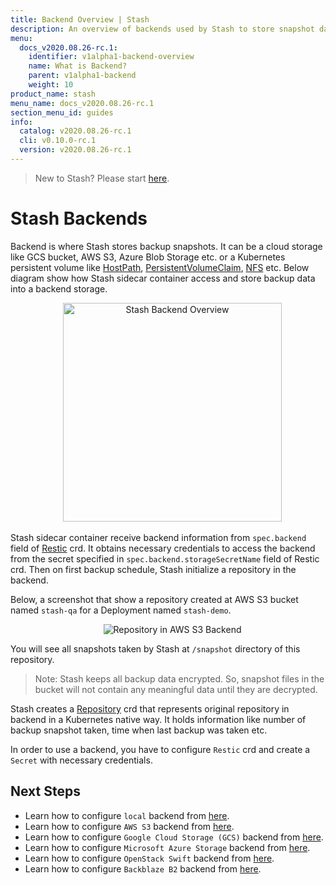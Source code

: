 ```yaml
---
title: Backend Overview | Stash
description: An overview of backends used by Stash to store snapshot data.
menu:
  docs_v2020.08.26-rc.1:
    identifier: v1alpha1-backend-overview
    name: What is Backend?
    parent: v1alpha1-backend
    weight: 10
product_name: stash
menu_name: docs_v2020.08.26-rc.1
section_menu_id: guides
info:
  catalog: v2020.08.26-rc.1
  cli: v0.10.0-rc.1
  version: v2020.08.26-rc.1
---
```


> New to Stash? Please start [here](/docs/v2020.08.26-rc.1/concepts/README).

# Stash Backends

Backend is where Stash stores backup snapshots. It can be a cloud storage like GCS bucket, AWS S3, Azure Blob Storage etc. or a Kubernetes persistent volume like [HostPath](https://kubernetes.io/docs/concepts/storage/volumes/#hostpath), [PersistentVolumeClaim](https://kubernetes.io/docs/concepts/storage/volumes/#persistentvolumeclaim), [NFS](https://kubernetes.io/docs/concepts/storage/volumes/#nfs) etc. Below diagram show how Stash sidecar container access and store backup data into a backend storage.

<p align="center">
  <img alt="Stash Backend Overview" height="350px", src="/docs/v2020.08.26-rc.1/images/guides/latest/backends/backend_overview.svg">
</p>

Stash sidecar container receive backend information from `spec.backend` field of [Restic](/docs/v2020.08.26-rc.1/concepts/crds/v1alpha1/restic) crd. It obtains necessary credentials to access the backend from the secret specified in `spec.backend.storageSecretName` field of Restic crd. Then on first backup schedule, Stash initialize a repository in the backend.

Below, a screenshot that show a repository created at AWS S3 bucket named `stash-qa` for a Deployment named `stash-demo`.

<p align="center">
  <img alt="Repository in AWS S3 Backend", src="/docs/v2020.08.26-rc.1/images/guides/latest/backends/s3_repository.png">
</p>

You will see all snapshots taken by Stash at `/snapshot` directory of this repository.

> Note: Stash keeps all backup data encrypted. So, snapshot files in the bucket will not contain any meaningful data until they are decrypted.

Stash creates a [Repository](/docs/v2020.08.26-rc.1/concepts/crds/repository) crd that represents original repository in backend in a Kubernetes native way. It holds information like number of backup snapshot taken, time when last backup was taken etc.

In order to use a backend, you have to configure `Restic` crd and create a `Secret` with necessary credentials.

## Next Steps

- Learn how to configure `local` backend from [here](/docs/v2020.08.26-rc.1/guides/v1alpha1/backends/local).
- Learn how to configure `AWS S3` backend from [here](/docs/v2020.08.26-rc.1/guides/v1alpha1/backends/s3).
- Learn how to configure `Google Cloud Storage (GCS)` backend from [here](/docs/v2020.08.26-rc.1/guides/v1alpha1/backends/gcs).
- Learn how to configure `Microsoft Azure Storage` backend from [here](/docs/v2020.08.26-rc.1/guides/v1alpha1/backends/azure).
- Learn how to configure `OpenStack Swift` backend from [here](/docs/v2020.08.26-rc.1/guides/v1alpha1/backends/swift).
- Learn how to configure `Backblaze B2` backend from [here](/docs/v2020.08.26-rc.1/guides/v1alpha1/backends/b2).
